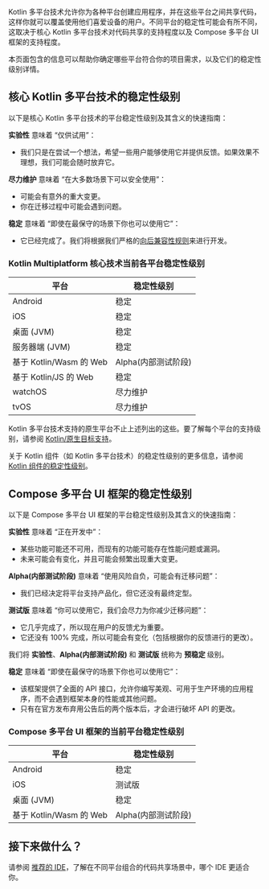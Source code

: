 [//]: # (标题: 受支持平台的稳定性)

Kotlin 多平台技术允许你为各种平台创建应用程序，并在这些平台之间共享代码，这样你就可以覆盖使用他们喜爱设备的用户。不同平台的稳定性可能会有所不同，这取决于核心 Kotlin 多平台技术对代码共享的支持程度以及 Compose 多平台 UI 框架的支持程度。

本页面包含的信息可以帮助你确定哪些平台符合你的项目需求，以及它们的稳定性级别详情。

## 核心 Kotlin 多平台技术的稳定性级别

以下是核心 Kotlin 多平台技术的平台稳定性级别及其含义的快速指南：

**实验性** 意味着 “仅供试用”：

* 我们只是在尝试一个想法，希望一些用户能够使用它并提供反馈。如果效果不理想，我们可能会随时放弃它。

**尽力维护** 意味着 “在大多数场景下可以安全使用”：

* 可能会有意外的重大变更。
* 你在迁移过程中可能会遇到问题。

**稳定** 意味着 “即使在最保守的场景下你也可以使用它”：

* 它已经完成了。我们将根据我们严格的[向后兼容性规则](https://kotlinfoundation.org/language-committee-guidelines/)来进行开发。

### Kotlin Multiplatform 核心技术当前各平台稳定性级别

| 平台                   | 稳定性级别         |
|----------------------|---------------|
| Android              | 稳定            |
| iOS                  | 稳定            |
| 桌面 (JVM)             | 稳定            |
| 服务器端 (JVM)           | 稳定            |
| 基于 Kotlin/Wasm 的 Web | Alpha(内部测试阶段) |
| 基于 Kotlin/JS 的 Web   | 稳定            |
| watchOS              | 尽力维护          |
| tvOS                 | 尽力维护          |

Kotlin 多平台技术支持的原生平台不止上述列出的这些。要了解每个平台的支持级别，请参阅 [Kotlin/原生目标支持](https://kotlinlang.org/docs/native-target-support.html)。

关于 Kotlin 组件（如 Kotlin 多平台技术）的稳定性级别的更多信息，请参阅 [Kotlin 组件的稳定性级别](https://kotlinlang.org/docs/components-stability.html#current-stability-of-kotlin-components)。

## Compose 多平台 UI 框架的稳定性级别

以下是 Compose 多平台 UI 框架的平台稳定性级别及其含义的快速指南：

**实验性** 意味着 “正在开发中”：

* 某些功能可能还不可用，而现有的功能可能存在性能问题或漏洞。
* 未来可能会有变化，并且可能会频繁出现重大变更。

**Alpha(内部测试阶段)** 意味着 “使用风险自负，可能会有迁移问题”：

* 我们已经决定将平台支持产品化，但它还没有最终定型。

**测试版** 意味着 “你可以使用它，我们会尽力为你减少迁移问题”：

* 它几乎完成了，所以现在用户的反馈尤为重要。
* 它还没有 100% 完成，所以可能会有变化（包括根据你的反馈进行的更改）。

我们将 **实验性**、**Alpha(内部测试阶段)** 和 **测试版** 统称为 **预稳定** 级别。

**稳定** 意味着 “即使在最保守的场景下你也可以使用它”：

* 该框架提供了全面的 API 接口，允许你编写美观、可用于生产环境的应用程序，而不会遇到框架本身的性能或其他问题。
* 只有在官方发布弃用公告后的两个版本后，才会进行破坏 API 的更改。

### Compose 多平台 UI 框架的当前平台稳定性级别

| 平台                    | 稳定性级别         |
|-----------------------|---------------|
| Android               | 稳定            |
| iOS                   | 测试版           |
| 桌面 (JVM)              | 稳定            |
| 基于 Kotlin/Wasm 的 Web  | Alpha(内部测试阶段) |

## 接下来做什么？

请参阅 [推荐的 IDE](recommended-ides.md)，了解在不同平台组合的代码共享场景中，哪个 IDE 更适合你。
